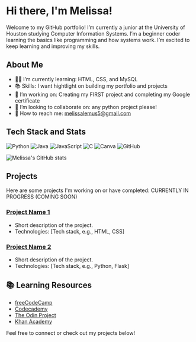 # Hi there, I'm Melissa!

Welcome to my GitHub portfolio! I’m currently a junior at the University of Houston studying Computer Information Systems. I’m a beginner coder learning the basics like programming and how systems work. I’m excited to keep learning and improving my skills.

##  About Me

- 👩‍💻 I’m currently learning: HTML, CSS, and MySQL
- 📚 Skills: I want hightlight on building my portfolio and projects
- 🔭 I’m working on: Creating my FIRST project and completing my Google certificate
- 🤝 I’m looking to collaborate on: any python project please!
- 📧 How to reach me: melissalemus5@gmail.com
  
##  Tech Stack and Stats
![Python](https://img.shields.io/badge/python-3670A0?style=flat&logo=python&logoColor=ffdd54) ![Java](https://img.shields.io/badge/java-%23ED8B00.svg?style=flat&logo=openjdk&logoColor=white) ![JavaScript](https://img.shields.io/badge/javascript-%23323330.svg?style=flat&logo=javascript&logoColor=%23F7DF1E) ![C](https://img.shields.io/badge/c-%2300599C.svg?style=flat&logo=c&logoColor=white) ![Canva](https://img.shields.io/badge/Canva-%2300C4CC.svg?style=flat&logo=Canva&logoColor=white) ![GitHub](https://img.shields.io/badge/github-%23121011.svg?style=flat&logo=github&logoColor=white) 

![Melissa's GitHub stats](https://github-readme-stats.vercel.app/api?username=melissalemus&show_icons=true&theme=radical)

##  Projects

Here are some projects I'm working on or have completed: CURRENTLY IN PROGRESS (COMING SOON)

### [Project Name 1](link-to-repo)
- Short description of the project.
- Technologies: [Tech stack, e.g., HTML, CSS]

### [Project Name 2](link-to-repo)
- Short description of the project.
- Technologies: [Tech stack, e.g., Python, Flask]

## 📚 Learning Resources

- [freeCodeCamp](https://www.freecodecamp.org/)
- [Codecademy](https://www.codecademy.com/)
- [The Odin Project](https://www.theodinproject.com/)
- [Khan Academy](https://www.khanacademy.org/computing/computer-programming)


Feel free to connect or check out my projects below!


